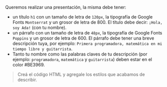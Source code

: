 Queremos realizar una presentación, la misma debe tener:

- un título `h1` con un tamaño de letra de `120px`, la tipografía de Google Fonts `Montserrat` y un grosor de letra de 800. El título debe decir: `¡Hola, soy Ada!` (con tu nombre).
- un párrafo con un tamaño de letra de `48px`, la tipografía de Google Fonts `Poppins` y un grosor de letra de 600. El párrafo debe tener una breve descripción tuya, por ejemplo: `Primera programadora, matemática en mi tiempo libre y guitarrista`.
- Tanto tu nombre como las palabras claves de tu descripción (por ejemplo: `programadora`, `matemática` y `guitarrista`) deben estar en el color #BE3969.


> Creá el código HTML y agregale los estilos que acabamos de describir.